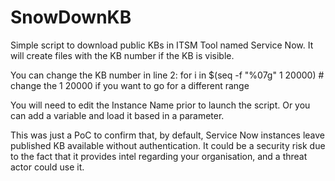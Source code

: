 # SnowDownKB
Simple script to download public KBs in ITSM Tool named Service Now. It will create files with the KB number if the KB is visible.

You can change the KB number in line 2:
        for i in $(seq -f "%07g" 1 20000) # change the 1 20000 if you want to go for a different range

You will need to edit the Instance Name prior to launch the script. Or you can add a variable and load it based in a parameter.

This was just a PoC to confirm that, by default, Service Now instances leave published KB available without authentication.
It could be a security risk due to the fact that it provides intel regarding your organisation, and a threat actor could use it.

